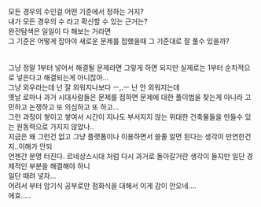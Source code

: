모든 경우의 수인걸 어떤 기준에서 정하는 거지?</br>
내가 모든 경우의 수 라고 확신할 수 있는 근거는?</br>
완전탐색은 일일이 다 해보는 거라면</br>
그 기준은 어떻게 잡아야 새로운 문제를 접했을때 그 기준대로 잘 풀수 있을까?</br></br></br>
그냥 정말 1부터 넣어서 해결될 문제라면 그렇게 하면 되지만 실제로는 1부터 순차적으로 넣은다고 해결되는게 아니잖아...</br>
그냥 외우라는데 넌 잘 외워지나보다 ㅡ,.ㅡ 난 안 외워지는데</br>
옛날 로마나 과거 시대사람들은 문제를 접하면 문제에 대한 풀이법을 찾는게 아니라 고민하고 논쟁하고 또 의심하고 또 하고...</br>
그런 과정이 쌓이고 쌓여서 시간이 지나도 부서지지 않는 위대한 건축물들을 만들수 있는 원동력으로 가지지 않았나..</br>
지금은 왜 그런건 없고 그냥 플랫폼이나 이용하면서 쓸줄 알면 된다는 생각이 만연한건지..이해가 안되</br>
언젠간 분명 터진다. 르네상스시대 처럼 다시 과거로 돌아갈거란 생각이 들지만 일단 경제적인 부분을 해결해야 하니</br>
일단 때려 넣자...</br>
어려서 부터 암기식 공부로만 점화식을 대해서 이게 감이 안오네....</br>
에효.....</br>
